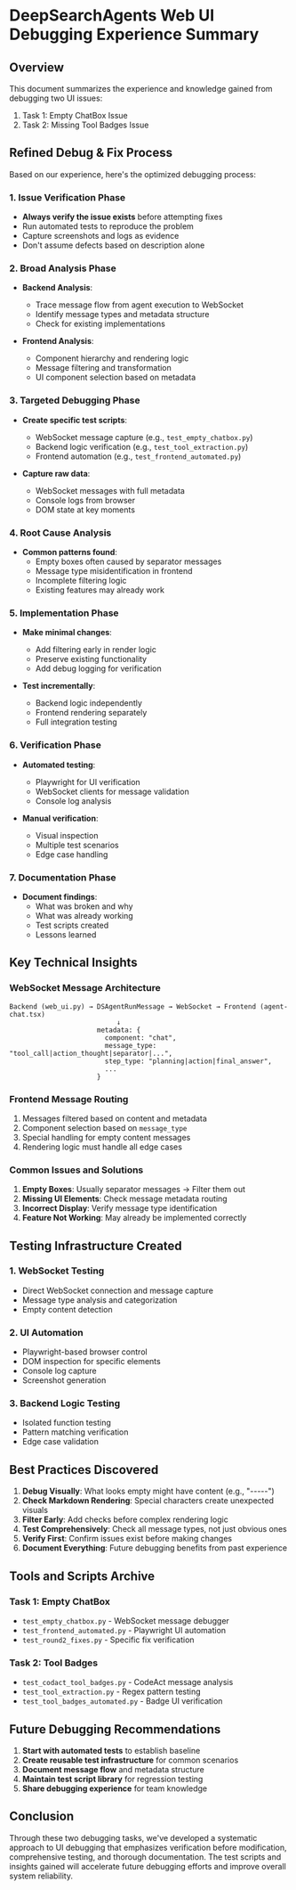 # DeepSearchAgents Web UI Debugging Experience Summary

## Overview
This document summarizes the experience and knowledge gained from debugging two UI issues:
1. Task 1: Empty ChatBox Issue
2. Task 2: Missing Tool Badges Issue

## Refined Debug & Fix Process

Based on our experience, here's the optimized debugging process:

### 1. Issue Verification Phase
- **Always verify the issue exists** before attempting fixes
- Run automated tests to reproduce the problem
- Capture screenshots and logs as evidence
- Don't assume defects based on description alone

### 2. Broad Analysis Phase
- **Backend Analysis**:
  - Trace message flow from agent execution to WebSocket
  - Identify message types and metadata structure
  - Check for existing implementations
  
- **Frontend Analysis**:
  - Component hierarchy and rendering logic
  - Message filtering and transformation
  - UI component selection based on metadata

### 3. Targeted Debugging Phase
- **Create specific test scripts**:
  - WebSocket message capture (e.g., `test_empty_chatbox.py`)
  - Backend logic verification (e.g., `test_tool_extraction.py`)
  - Frontend automation (e.g., `test_frontend_automated.py`)
  
- **Capture raw data**:
  - WebSocket messages with full metadata
  - Console logs from browser
  - DOM state at key moments

### 4. Root Cause Analysis
- **Common patterns found**:
  - Empty boxes often caused by separator messages
  - Message type misidentification in frontend
  - Incomplete filtering logic
  - Existing features may already work

### 5. Implementation Phase
- **Make minimal changes**:
  - Add filtering early in render logic
  - Preserve existing functionality
  - Add debug logging for verification
  
- **Test incrementally**:
  - Backend logic independently
  - Frontend rendering separately
  - Full integration testing

### 6. Verification Phase
- **Automated testing**:
  - Playwright for UI verification
  - WebSocket clients for message validation
  - Console log analysis
  
- **Manual verification**:
  - Visual inspection
  - Multiple test scenarios
  - Edge case handling

### 7. Documentation Phase
- **Document findings**:
  - What was broken and why
  - What was already working
  - Test scripts created
  - Lessons learned

## Key Technical Insights

### WebSocket Message Architecture
```
Backend (web_ui.py) → DSAgentRunMessage → WebSocket → Frontend (agent-chat.tsx)
                           ↓
                      metadata: {
                        component: "chat",
                        message_type: "tool_call|action_thought|separator|...",
                        step_type: "planning|action|final_answer",
                        ...
                      }
```

### Frontend Message Routing
1. Messages filtered based on content and metadata
2. Component selection based on `message_type`
3. Special handling for empty content messages
4. Rendering logic must handle all edge cases

### Common Issues and Solutions
1. **Empty Boxes**: Usually separator messages → Filter them out
2. **Missing UI Elements**: Check message metadata routing
3. **Incorrect Display**: Verify message type identification
4. **Feature Not Working**: May already be implemented correctly

## Testing Infrastructure Created

### 1. WebSocket Testing
- Direct WebSocket connection and message capture
- Message type analysis and categorization
- Empty content detection

### 2. UI Automation
- Playwright-based browser control
- DOM inspection for specific elements
- Console log capture
- Screenshot generation

### 3. Backend Logic Testing
- Isolated function testing
- Pattern matching verification
- Edge case validation

## Best Practices Discovered

1. **Debug Visually**: What looks empty might have content (e.g., "-----")
2. **Check Markdown Rendering**: Special characters create unexpected visuals
3. **Filter Early**: Add checks before complex rendering logic
4. **Test Comprehensively**: Check all message types, not just obvious ones
5. **Verify First**: Confirm issues exist before making changes
6. **Document Everything**: Future debugging benefits from past experience

## Tools and Scripts Archive

### Task 1: Empty ChatBox
- `test_empty_chatbox.py` - WebSocket message debugger
- `test_frontend_automated.py` - Playwright UI automation
- `test_round2_fixes.py` - Specific fix verification

### Task 2: Tool Badges
- `test_codact_tool_badges.py` - CodeAct message analysis
- `test_tool_extraction.py` - Regex pattern testing
- `test_tool_badges_automated.py` - Badge UI verification

## Future Debugging Recommendations

1. **Start with automated tests** to establish baseline
2. **Create reusable test infrastructure** for common scenarios
3. **Document message flow** and metadata structure
4. **Maintain test script library** for regression testing
5. **Share debugging experience** for team knowledge

## Conclusion

Through these two debugging tasks, we've developed a systematic approach to UI debugging that emphasizes verification before modification, comprehensive testing, and thorough documentation. The test scripts and insights gained will accelerate future debugging efforts and improve overall system reliability.
